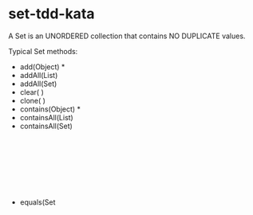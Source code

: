 # set-tdd-kata

A Set is an UNORDERED collection that contains NO DUPLICATE values.

Typical Set methods:
* add(Object) *
* addAll(List<Object>)
* addAll(Set<Object>)
* clear( )
* clone( )
* contains(Object) *
* containsAll(List<Object>)
* containsAll(Set<Object>)
* equals(Set<Object>)
* hashCode( )
* isEmpty ( ) *
* remove(Object)
* removeAll(List<Object>)
* removeAll(Set<Object>)
* retainAll(List<Object>)
* retainAll(Set)
* Size(  )

<br/>
TDD Katas are exercises used for practicing Test Driven Development which follows the
"[Red, green, refactor](http://www.santeon.com/insight-blog/video-and-article/33-insight-blog/video-and-article/229-test-driven-development-red-green-refactor)"
mantra.


Other things to practice while doing your TDD Katas:

IDE Keyboard Short Cuts:

Intellij Keymap ([Windows](https://resources.jetbrains.com/assets/products/intellij-idea/IntelliJIDEA_ReferenceCard.pdf), [MAC](https://resources.jetbrains.com/assets/products/intellij-idea/IntelliJIDEA_ReferenceCard_mac.pdf))

Eclipse Keymap ([Windows](http://eclipse-tools.sourceforge.net/Keyboard_shortcuts_(3.0).pdf), [MAC](https://www.cheatography.com/ankushagarwal11/cheat-sheets/eclipse-mac-os-x/))
